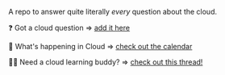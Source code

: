 A repo to answer quite literally _every_ question about the cloud. 

❓ Got a cloud question =>  [add it here](https://github.com/openupthecloud/cloud-questions/issues/1)

📆 What's happening in Cloud =>  [check out the calendar](https://github.com/openupthecloud/cloud-questions/issues/3)

🙋‍♀️ Need a cloud learning buddy? => [check out this thread!](https://github.com/openupthecloud/cloud-questions/issues/2)
